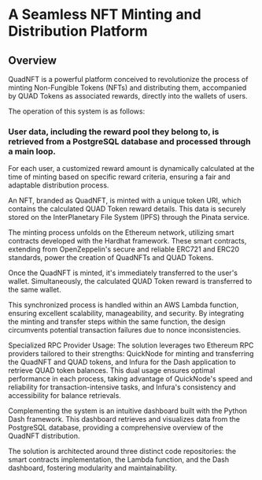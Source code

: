 # A Seamless NFT Minting and Distribution Platform

## Overview

QuadNFT is a powerful platform conceived to revolutionize the process of minting Non-Fungible Tokens (NFTs) and distributing them, accompanied by QUAD Tokens as associated rewards, directly into the wallets of users.

The operation of this system is as follows:

### User data, including the reward pool they belong to, is retrieved from a PostgreSQL database and processed through a main loop.

For each user, a customized reward amount is dynamically calculated at the time of minting based on specific reward criteria, ensuring a fair and adaptable distribution process.

An NFT, branded as QuadNFT, is minted with a unique token URI, which contains the calculated QUAD Token reward details. This data is securely stored on the InterPlanetary File System (IPFS) through the Pinata service.

The minting process unfolds on the Ethereum network, utilizing smart contracts developed with the Hardhat framework. These smart contracts, extending from OpenZeppelin's secure and reliable ERC721 and ERC20 standards, power the creation of QuadNFTs and QUAD Tokens.

Once the QuadNFT is minted, it's immediately transferred to the user's wallet. Simultaneously, the calculated QUAD Token reward is transferred to the same wallet.

This synchronized process is handled within an AWS Lambda function, ensuring excellent scalability, manageability, and security. By integrating the minting and transfer steps within the same function, the design circumvents potential transaction failures due to nonce inconsistencies.

Specialized RPC Provider Usage: The solution leverages two Ethereum RPC providers tailored to their strengths: QuickNode for minting and transferring the QuadNFT and QUAD tokens, and Infura for the Dash application to retrieve QUAD token balances. This dual usage ensures optimal performance in each process, taking advantage of QuickNode's speed and reliability for transaction-intensive tasks, and Infura's consistency and accessibility for balance retrievals.

Complementing the system is an intuitive dashboard built with the Python Dash framework. This dashboard retrieves and visualizes data from the PostgreSQL database, providing a comprehensive overview of the QuadNFT distribution.

The solution is architected around three distinct code repositories: the smart contracts implementation, the Lambda function, and the Dash dashboard, fostering modularity and maintainability.
